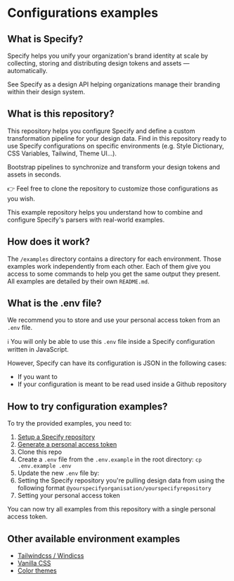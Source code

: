 # Configurations examples

## What is Specify?

Specify helps you unify your organization's brand identity at scale by collecting, storing and distributing design tokens and assets — automatically.

See Specify as a design API helping organizations manage their branding within their design system.
## What is this repository?

This repository helps you configure Specify and define a custom transformation pipeline for your design data. Find in this repository ready to use Specify configurations on specific environments (e.g. Style Dictionary, CSS Variables, Tailwind, Theme UI...).

Bootstrap pipelines to synchronize and transform your design tokens and assets in seconds.

👉 Feel free to clone the repository to customize those configurations as you wish.

This example repository helps you understand how to combine and configure Specify's parsers with real-world examples.

## How does it work?

The `/examples` directory contains a directory for each environment. Those examples work independently from each other. Each of them give you access to some commands to help you get the same output they present.
All examples are detailed by their own `README.md`.

## What is the .env file?
We recommend you to store and use your personal access token from an `.env` file.

ℹ️ You will only be able to use this `.env` file inside a Specify configuration written in JavaScript.

However, Specify can have its configuration is JSON in the following cases:
- If you want to
- If your configuration is meant to be read used inside a Github repository

## How to try configuration examples?
To try the provided examples, you need to:
1. [Setup a Specify repository](https://help.specifyapp.com/en/articles/4722413-create-a-repository)
2. [Generate a personal access token](https://help.specifyapp.com/en/articles/4722408-manage-your-personal-access-tokens)
3. Clone this repo
4. Create a `.env` file from the `.env.example` in the root directory: `cp .env.example .env`
5. Update the new `.env` file by:
  1. Setting the Specify repository you're pulling design data from using the following format `@yourspecifyorganisation/yourspecifyrepository`
  2. Setting your personal access token

You can now try all examples from this repository with a single personal access token.

## Other available environment examples
- [Tailwindcss / Windicss](https://github.com/Specifyapp/configurations-examples/tree/main/examples/tailwind-windi)
- [Vanilla CSS](https://github.com/Specifyapp/configurations-examples/tree/main/examples/vanilla-css)
- [Color themes](https://github.com/Specifyapp/configurations-examples/tree/main/examples/color-themes)
